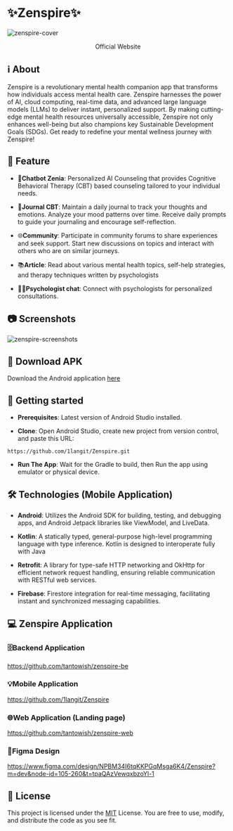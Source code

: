 # ✨Zenspire✨

![zenspire-cover](https://github.com/1langit/Zenspire/assets/126531063/5562fc9c-613a-4562-9ad7-e4f281a921a6)

<div align="center">
    <a href="https://zenspire.vercel.app/" target="_blank" style="text-decoration: none;">
        Official Website
    </a>
</div>

## ℹ️ About

Zenspire is a revolutionary mental health companion app that transforms how individuals access mental health care. Zenspire harnesses the power of AI, cloud computing, real-time data, and advanced large language models (LLMs) to deliver instant, personalized support. By making cutting-edge mental health resources universally accessible, Zenspire not only enhances well-being but also champions key Sustainable Development Goals (SDGs). Get ready to redefine your mental wellness journey with Zenspire!

## 🌟 Feature

- 🤖**Chatbot Zenia**: Personalized AI Counseling that provides Cognitive Behavioral Therapy (CBT) based counseling tailored to your individual needs.


- 📝**Journal CBT**: Maintain a daily journal to track your thoughts and emotions. Analyze your mood patterns over time. Receive daily prompts to guide your journaling and encourage self-reflection.

- 🌐**Community**: Participate in community forums to share experiences and seek support. Start new discussions on topics and interact with others who are on similar journeys.

- 📚**Article**: Read about various mental health topics, self-help strategies, and therapy techniques written by psychologists

- 👩‍⚕️**Psychologist chat**: Connect with psychologists for personalized consultations.

## 📷 Screenshots

![zenspire-screenshots](https://github.com/1langit/Zenspire/assets/126531063/7b1c5ae7-1422-4395-93f5-05a4dc6b31f6)

## 📱 Download APK

Download the Android application [here](https://github.com/1langit/Zenspire/blob/master/apk/zenspire.apk)

## 🔧 Getting started

- **Prerequisites**: Latest version of Android Studio installed.

- **Clone**: Open Android Studio, create new project from version control, and paste this URL:
```
https://github.com/1langit/Zenspire.git
```

- **Run The App**: Wait for the Gradle to build, then Run the app using emulator or physical device.

## 🛠️ Technologies (Mobile Application)

- **Android**: Utilizes the Android SDK for building, testing, and debugging apps, and Android Jetpack libraries like ViewModel, and LiveData.

- **Kotlin**: A statically typed, general-purpose high-level programming language with type inference. Kotlin is designed to interoperate fully with Java

- **Retrofit**: A library for type-safe HTTP networking and OkHttp for efficient network request handling, ensuring reliable communication with RESTful web services.

- **Firebase**: Firestore integration for real-time messaging, facilitating instant and synchronized messaging capabilities.

## 💻 Zenspire Application

### 🗄️Backend Application

https://github.com/tantowish/zenspire-be

### 💡Mobile Application

https://github.com/1langit/Zenspire

### 🌐Web Application (Landing page)

https://github.com/tantowish/zenspire-web

### 🎨Figma Design

https://www.figma.com/design/NPBM34I6tqKKPGqMsga6K4/Zenspire?m=dev&node-id=105-260&t=tpaQAzVewqxbzoYl-1

## 🧾 License

This project is licensed under the [MIT](https://github.com/1langit/Zenspire/blob/master/MIT-LICENSE.txt) License. You are free to use, modify, and distribute the code as you see fit.
